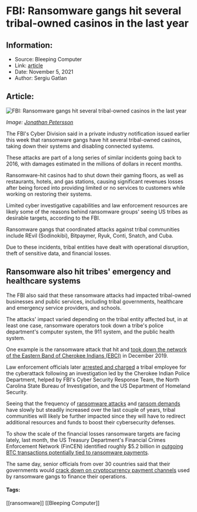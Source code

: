 # FBI: Ransomware gangs hit several tribal-owned casinos in the last year
### 

## Information:
+ Source: Bleeping Computer
+ Link: [article](https://www.bleepingcomputer.com/news/security/fbi-ransomware-gangs-hit-several-tribal-owned-casinos-in-the-last-year/)
+ Date: November 5, 2021
+ Author: Sergiu Gatlan


## Article:
![FBI: Ransomware gangs hit several tribal-owned casinos in the last year](https://www.bleepstatic.com/content/hl-images/2021/11/05/Casino_dice.jpg)


*Image: [Jonathan Petersson](https://unsplash.com/@grizzlybear)*


The FBI's Cyber Division said in a private industry notification issued earlier this week that ransomware gangs have hit several tribal-owned casinos, taking down their systems and disabling connected systems.


These attacks are part of a long series of similar incidents going back to 2016, with damages estimated in the millions of dollars in recent months.


Ransomware-hit casinos had to shut down their gaming floors, as well as restaurants, hotels, and gas stations, causing significant revenues losses after being forced into providing limited or no services to customers while working on restoring their systems.


Limited cyber investigative capabilities and law enforcement resources are likely some of the reasons behind ransomware groups' seeing US tribes as desirable targets, according to the FBI.


Ransomware gangs that coordinated attacks against tribal communities include REvil (Sodinokibi), Bitpaymer, Ryuk, Conti, Snatch, and Cuba.


Due to these incidents, tribal entities have dealt with operational disruption, theft of sensitive data, and financial losses.


Ransomware also hit tribes' emergency and healthcare systems
------------------------------------------------------------


The FBI also said that these ransomware attacks had impacted tribal-owned businesses and public services, including tribal governments, healthcare and emergency service providers, and schools.


The attacks' impact varied depending on the tribal entity affected but, in at least one case, ransomware operators took down a tribe's police department's computer system, the 911 system, and the public health system.


One example is the ransomware attack that hit and [took down the network of the Eastern Band of Cherokee Indians (EBCI)](https://theonefeather.com/2019/12/09/tribe-victim-of-cyber-attack-suspect-arrested-and-arraigned/) in December 2019.


Law enforcement officials later [arrested and charged](https://www.theonefeather.com/2019/12/tribe-victim-of-cyber-attack-suspect-arrested-and-arraigned/?fbclid=IwAR2FbO9D9NIwucgWmv89oaFaawkIF_vrpoImT9HZT_eDXMFr7dqAFijpHIg) a tribal employee for the cyberattack following an investigation led by the Cherokee Indian Police Department, helped by FBI's Cyber Security Response Team, the North Carolina State Bureau of Investigation, and the US Department of Homeland Security.


Seeing that the frequency of [ransomware attacks](https://www.bleepingcomputer.com/news/security/over-500-percent-increase-in-ransomware-attacks-against-businesses/) and [ransom demands](https://www.bleepingcomputer.com/news/security/accellion-data-breaches-drive-up-average-ransom-price/) have slowly but steadily increased over the last couple of years, tribal communities will likely be further impacted since they will have to redirect additional resources and funds to boost their cybersecurity defenses.


To show the scale of the financial losses ransomware targets are facing lately, last month, the US Treasury Department's Financial Crimes Enforcement Network (FinCEN) identified roughly $5.2 billion in [outgoing BTC transactions potentially tied to ransomware payments](https://www.bleepingcomputer.com/news/security/us-links-52-billion-worth-of-bitcoin-transactions-to-ransomware/).


The same day, senior officials from over 30 countries said that their governments would [crack down on cryptocurrency payment channels](https://www.bleepingcomputer.com/news/security/governments-worldwide-to-crack-down-on-ransomware-payment-channels/) used by ransomware gangs to finance their operations.




#### Tags:
[[ransomware]] [[Bleeping Computer]]
